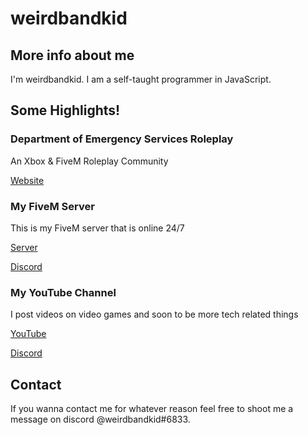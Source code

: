 # weirdbandkid

## More info about me

I'm weirdbandkid. I am a self-taught programmer in JavaScript.

## Some Highlights!

### Department of Emergency Services Roleplay

An Xbox & FiveM Roleplay Community

[ Website](https://desroleplay.weebly.com/)

### My FiveM Server

This is my FiveM server that is online 24/7

[ ](joining-the-fivem-server.md)[Server](joining-the-fivem-server.md)

[ Discord](https://discord.gg/cEhU6VF)

### My YouTube Channel

I post videos on video games and soon to be more tech related things

[ YouTube](https://www.youtube.com/channel/UCpPsiPaMNTOozCAr646oZXw)

[ Discord](https://discord.gg/cEhU6VF)

## Contact

If you wanna contact me for whatever reason feel free to shoot me a message on discord @weirdbandkid\#6833.


